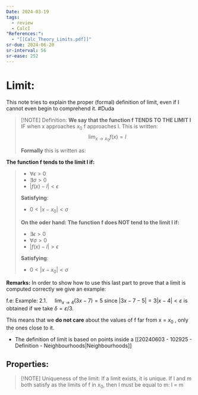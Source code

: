 ```yaml
---
Date: 2024-03-19
tags:
  - review
  - CalcI
"References:":
  - "[[Calc_Theory_Limits.pdf]]"
sr-due: 2024-06-20
sr-interval: 56
sr-ease: 252
---
```

# Limit: 
This note tries to explain the proper (formal) definition of limit, even if I cannot even begin to comprehend it. #Duda 


> [!NOTE] Definition:
> **We say that the function f TENDS TO THE LIMIT l** IF when x approaches $x_0$ f approaches l. 
This is written: 
>$$
\lim_{x\rightarrow x_0}f(x) = l
>$$
>
>**Formally** this is written as:
>
**The function f tends to the limit l if:**
>+ $\forall \epsilon > 0$ 
>+ $\exists \sigma > 0$
>+ $|f(x) - l| < \epsilon$
>
>
>**Satisfying**: 
>  + $0< |x-x_0| < \sigma$
>  
>  
>  
> **On the oder hand: The function f does NOT tend to the limit l if:**
> 
>+ $\exists \epsilon > 0$ 
>+ $\forall \sigma > 0$
>+ $|f(x) - l| > \epsilon$
>  
>**Satisfying**: 
>  + $0< |x-x_0| < \sigma$
> 

**Remarks:**
 In order to show how to use this last part to prove that a limit is computed correctly we give an example: 
 
 f.e: 
	Example: 2.1. $\quad \lim _{x \rightarrow 4}(3 x-7)=5$ since $|3 x-7-5|=3|x-4|<\varepsilon$ is obtained if we take $\delta=\varepsilon / 3$.

This means that we **do not care** about the values of f far from x = $x_0$ , only the ones close to it. 

+ The definition of limit is based on points inside a [[20240603 - 102925 - Definition - Neighbourhoods|Neighbourhoods]]

## Properties: 

> [!NOTE] Uniqueness of the limit:
> If a limit exists, it is unique. If l and m both satisfy as the limits of f in $x_0$, then l must be equal to m: l = m


